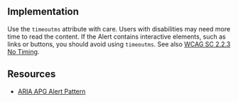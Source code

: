 ## Implementation

Use the `timeoutms` attribute with care. Users with disabilities may need more time to read the content. If the Alert contains interactive elements, such as links or buttons, you should avoid using `timeoutms`. See also [WCAG SC 2.2.3 No Timing](https://www.w3.org/WAI/WCAG22/Understanding/no-timing).

## Resources

- [ARIA APG Alert Pattern](https://www.w3.org/WAI/ARIA/apg/patterns/alert/)
